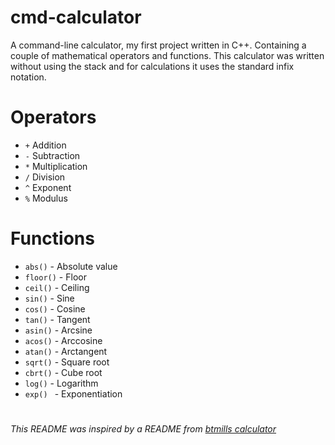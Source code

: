 # cmd-calculator

A command-line calculator, my first project written in C++. Containing a couple of mathematical operators and functions. This calculator was written without using the stack and for calculations it uses the standard infix notation.

# Operators

* `+` Addition
* `-` Subtraction
* `*` Multiplication
* `/` Division
* `^` Exponent
* `%` Modulus

# Functions

* `abs()` - Absolute value
* `floor()` - Floor
* `ceil()` - Ceiling
* `sin()` - Sine
* `cos()` - Cosine
* `tan()` - Tangent
* `asin()` - Arcsine
* `acos()` - Arccosine
* `atan()` - Arctangent
* `sqrt()` - Square root
* `cbrt()` - Cube root
* `log()` - Logarithm
* `exp() ` - Exponentiation 
#
###### This README was inspired by a README from [btmills calculator](https://github.com/btmills/calculator)
